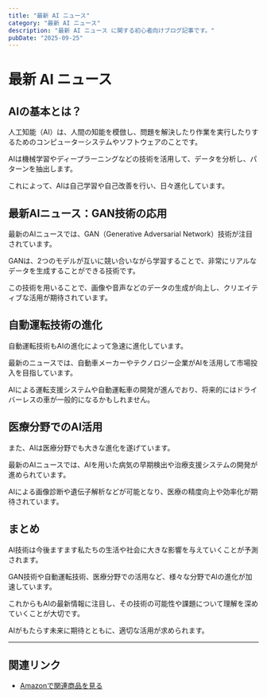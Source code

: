 ```yaml
---
title: "最新 AI ニュース"
category: "最新 AI ニュース"
description: "最新 AI ニュース に関する初心者向けブログ記事です。"
pubDate: "2025-09-25"
---
```


# 最新 AI ニュース

## AIの基本とは？
人工知能（AI）は、人間の知能を模倣し、問題を解決したり作業を実行したりするためのコンピューターシステムやソフトウェアのことです。

AIは機械学習やディープラーニングなどの技術を活用して、データを分析し、パターンを抽出します。

これによって、AIは自己学習や自己改善を行い、日々進化しています。



## 最新AIニュース：GAN技術の応用
最新のAIニュースでは、GAN（Generative Adversarial Network）技術が注目されています。

GANは、2つのモデルが互いに競い合いながら学習することで、非常にリアルなデータを生成することができる技術です。

この技術を用いることで、画像や音声などのデータの生成が向上し、クリエイティブな活用が期待されています。



## 自動運転技術の進化
自動運転技術もAIの進化によって急速に進化しています。

最新のニュースでは、自動車メーカーやテクノロジー企業がAIを活用して市場投入を目指しています。

AIによる運転支援システムや自動運転車の開発が進んでおり、将来的にはドライバーレスの車が一般的になるかもしれません。



## 医療分野でのAI活用
また、AIは医療分野でも大きな進化を遂げています。

最新のAIニュースでは、AIを用いた病気の早期検出や治療支援システムの開発が進められています。

AIによる画像診断や遺伝子解析などが可能となり、医療の精度向上や効率化が期待されています。



## まとめ
AI技術は今後ますます私たちの生活や社会に大きな影響を与えていくことが予測されます。

GAN技術や自動運転技術、医療分野での活用など、様々な分野でAIの進化が加速しています。

これからもAIの最新情報に注目し、その技術の可能性や課題について理解を深めていくことが大切です。

AIがもたらす未来に期待とともに、適切な活用が求められます。



---

## 関連リンク

- [Amazonで関連商品を見る](https://www.amazon.co.jp/s?k=%E6%9C%80%E6%96%B0+AI+%E3%83%8B%E3%83%A5%E3%83%BC%E3%82%B9&tag=autowritehubai-22)
